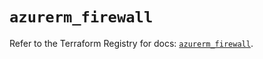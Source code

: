 # `azurerm_firewall`

Refer to the Terraform Registry for docs: [`azurerm_firewall`](https://registry.terraform.io/providers/hashicorp/azurerm/4.33.0/docs/resources/firewall).
